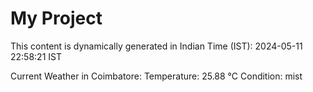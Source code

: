# My Project

This content is dynamically generated in Indian Time (IST): 2024-05-11 22:58:21 IST


Current Weather in Coimbatore:
Temperature: 25.88 °C
Condition: mist
